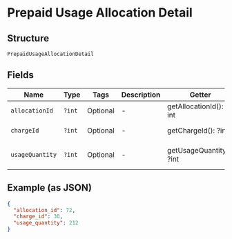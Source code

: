 
# Prepaid Usage Allocation Detail

## Structure

`PrepaidUsageAllocationDetail`

## Fields

| Name | Type | Tags | Description | Getter | Setter |
|  --- | --- | --- | --- | --- | --- |
| `allocationId` | `?int` | Optional | - | getAllocationId(): ?int | setAllocationId(?int allocationId): void |
| `chargeId` | `?int` | Optional | - | getChargeId(): ?int | setChargeId(?int chargeId): void |
| `usageQuantity` | `?int` | Optional | - | getUsageQuantity(): ?int | setUsageQuantity(?int usageQuantity): void |

## Example (as JSON)

```json
{
  "allocation_id": 72,
  "charge_id": 30,
  "usage_quantity": 212
}
```

